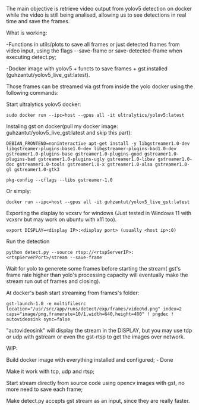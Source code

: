 The main objective is retrieve video output from yolov5 detection on docker while the video is still being analised, allowing us to see detections in real time and save the frames.

What is working:

  -Functions in utils/plots to save all frames or just detected frames from video input, using the flags --save-frame or save-detected-frame when executing detect.py;

  -Docker image with yolov5 + functs to save frames + gst installed (guhzantut/yolov5_live_gst:latest).


Those frames can be streamed via gst from inside the yolo docker using the following commands:

  Start ultralytics yolov5 docker:

    sudo docker run --ipc=host --gpus all -it ultralytics/yolov5:latest

  Instaling gst on docker(pull my docker image: guhzantut/yolov5_live_gst:latest and skip this part):

    DEBIAN_FRONTEND=noninteractive apt-get install -y libgstreamer1.0-dev libgstreamer-plugins-base1.0-dev libgstreamer-plugins-bad1.0-dev gstreamer1.0-plugins-base gstreamer1.0-plugins-good gstreamer1.0-plugins-bad gstreamer1.0-plugins-ugly gstreamer1.0-libav gstreamer1.0-doc gstreamer1.0-tools gstreamer1.0-x gstreamer1.0-alsa gstreamer1.0-gl gstreamer1.0-gtk3

    pkg-config --cflags --libs gstreamer-1.0
  
  Or simply:

    docker run --ipc=host --gpus all -it guhzantut/yolov5_live_gst:latest

  Exporting the display to vcxsrv for windows (Just tested in Windows 11  with vcxsrv but may work on ubuntu with x11 too).

    export DISPLAY=<display IP>:<display port> (usually <host ip>:0)


  Run the detection

    python detect.py --source rtsp://<rtspServerIP>:<rtspServerPort>/stream --save-frame

  Wait for yolo to generete some frames before starting the stream( gst's frame rate higher than yolo's processing capacity will eventually  make the stream run out of frames and closing).

  At docker's bash start streaming from frames's folder:

    gst-launch-1.0 -e multifilesrc location="/usr/src/app/runs/detect/exp/frames/video%d.png" index=2 caps="image/png,framerate=10/1,width=640,height=480" ! pngdec ! autovideosink sync=false

  "autovideosink" will display the stream in the DISPLAY, but you may use tdp or udp with gstream or even the gst-rtsp to get the images over network.

WIP:

Build docker image with everything installed and configured; - Done

Make it work with tcp, udp and rtsp;

Start stream directly from source code using opencv images with gst, no more need to save each frame;

Make detect.py accepts gst stream as an input, since they are really faster.



